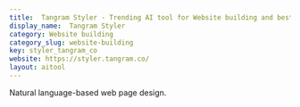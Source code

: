 ```yaml
---
title:  Tangram Styler - Trending AI tool for Website building and best alternatives
display_name:  Tangram Styler
category: Website building
category_slug: website-building
key: styler_tangram_co
website: https://styler.tangram.co/
layout: aitool
---
```


Natural language-based web page design.
